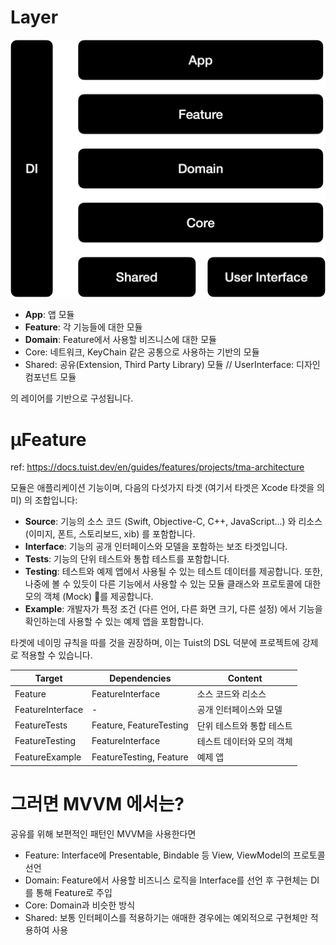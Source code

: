 # Layer

![](DevClub/걷는/Pasted%20image%2020250702214758.png)

- **App**: 앱 모듈
- **Feature**: 각 기능들에 대한 모듈
- **Domain**: Feature에서 사용할 비즈니스에 대한 모듈
- Core: 네트워크, KeyChain 같은 공통으로 사용하는 기반의 모듈
- Shared: 공유(Extension, Third Party Library) 모듈 // UserInterface: 디자인 컴포넌트 모듈

의 레이어를 기반으로 구성됩니다.

# µFeature 
ref: https://docs.tuist.dev/en/guides/features/projects/tma-architecture

모듈은 애플리케이션 기능이며, 다음의 다섯가지 타겟 (여기서 타겟은 Xcode 타겟을 의미) 의 조합입니다:

- **Source**: 기능의 소스 코드 (Swift, Objective-C, C++, JavaScript...) 와 리소스 (이미지, 폰트, 스토리보드, xib) 를 포함합니다.
- **Interface**: 기능의 공개 인터페이스와 모델을 포함하는 보조 타겟입니다.
- **Tests**: 기능의 단위 테스트와 통합 테스트를 포함합니다.
- **Testing**: 테스트와 예제 앱에서 사용될 수 있는 테스트 데이터를 제공합니다. 또한, 나중에 볼 수 있듯이 다른 기능에서 사용할 수 있는 모듈 클래스와 프로토콜에 대한 모의 객체 (Mock) 를 제공합니다.
- **Example**: 개발자가 특정 조건 (다른 언어, 다른 화면 크기, 다른 설정) 에서 기능을 확인하는데 사용할 수 있는 예제 앱을 포함합니다.

타겟에 네이밍 규칙을 따를 것을 권장하며, 이는 Tuist의 DSL 덕분에 프로젝트에 강제로 적용할 수 있습니다.

| Target           | Dependencies            | Content        |
| ---------------- | ----------------------- | -------------- |
| Feature          | FeatureInterface        | 소스 코드와 리소스     |
| FeatureInterface | -                       | 공개 인터페이스와 모델   |
| FeatureTests     | Feature, FeatureTesting | 단위 테스트와 통합 테스트 |
| FeatureTesting   | FeatureInterface        | 테스트 데이터와 모의 객체 |
| FeatureExample   | FeatureTesting, Feature | 예제 앱           |
# 그러면 MVVM 에서는?
공유를 위해 보편적인 패턴인 MVVM을 사용한다면
- Feature: Interface에 Presentable, Bindable 등 View, ViewModel의 프로토콜 선언
- Domain: Feature에서 사용할 비즈니스 로직을 Interface를 선언 후 구현체는 DI를 통해 Feature로 주입
- Core: Domain과 비슷한 방식
- Shared: 보통 인터페이스를 적용하기는 애매한 경우에는 예외적으로 구현체만 적용하여 사용